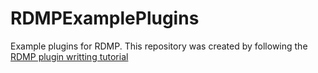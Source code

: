 # RDMPExamplePlugins
Example plugins for RDMP.  This repository was created by following the [RDMP plugin writting tutorial](https://github.com/HicServices/RDMP/blob/master/Documentation/CodeTutorials/PluginWriting.md)
